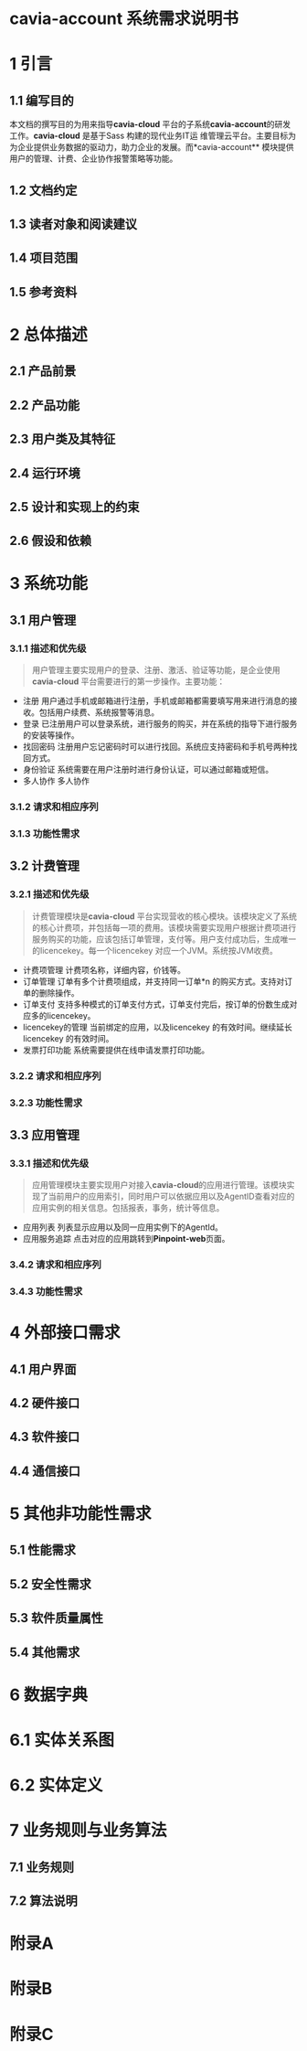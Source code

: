 # cavia-account 系统需求说明书

# 1 引言
## 1.1 编写目的
本文档的撰写目的为用来指导**cavia-cloud** 平台的子系统**cavia-account**的研发工作。**cavia-cloud** 是基于Sass 构建的现代业务IT运
维管理云平台。主要目标为为企业提供业务数据的驱动力，助力企业的发展。而*cavia-account** 模块提供用户的管理、计费、企业协作报警策略等功能。

## 1.2 文档约定
## 1.3 读者对象和阅读建议
## 1.4 项目范围
## 1.5 参考资料

# 2 总体描述
## 2.1 产品前景
## 2.2 产品功能
## 2.3 用户类及其特征
## 2.4 运行环境
## 2.5 设计和实现上的约束
## 2.6 假设和依赖

# 3 系统功能
## 3.1 用户管理
### 3.1.1 描述和优先级
> 用户管理主要实现用户的登录、注册、激活、验证等功能，是企业使用**cavia-cloud** 平台需要进行的第一步操作。主要功能：

* 注册 用户通过手机或邮箱进行注册，手机或邮箱都需要填写用来进行消息的接收。包括用户续费、系统报警等消息。
* 登录 已注册用户可以登录系统，进行服务的购买，并在系统的指导下进行服务的安装等操作。
* 找回密码 注册用户忘记密码时可以进行找回。系统应支持密码和手机号两种找回方式。
* 身份验证 系统需要在用户注册时进行身份认证，可以通过邮箱或短信。
* 多人协作 多人协作
### 3.1.2 请求和相应序列
### 3.1.3 功能性需求

## 3.2 计费管理
### 3.2.1 描述和优先级
> 计费管理模块是**cavia-cloud** 平台实现营收的核心模块。该模块定义了系统的核心计费项，并包括每一项的费用。该模块需要实现用户根据计费项进行服务购买的功能，应该包括订单管理，支付等。用户支付成功后，生成唯一的licencekey。每一个licencekey 对应一个JVM。系统按JVM收费。

* 计费项管理 计费项名称，详细内容，价钱等。
* 订单管理 订单有多个计费项组成，并支持同一订单\*n 的购买方式。支持对订单的删除操作。
* 订单支付 支持多种模式的订单支付方式，订单支付完后，按订单的份数生成对应多的licencekey。
* licencekey的管理 当前绑定的应用，以及licencekey 的有效时间。继续延长licencekey 的有效时间。
* 发票打印功能 系统需要提供在线申请发票打印功能。

### 3.2.2 请求和相应序列
### 3.2.3 功能性需求

## 3.3 应用管理
### 3.3.1 描述和优先级
> 应用管理模块主要实现用户对接入**cavia-cloud**的应用进行管理。该模块实现了当前用户的应用索引，同时用户可以依据应用以及AgentID查看对应的应用实例的相关信息。包括报表，事务，统计等信息。
* 应用列表 列表显示应用以及同一应用实例下的AgentId。
* 应用服务追踪 点击对应的应用跳转到**Pinpoint-web**页面。

### 3.4.2 请求和相应序列
### 3.4.3 功能性需求


# 4 外部接口需求
## 4.1 用户界面
## 4.2 硬件接口
## 4.3 软件接口
## 4.4 通信接口

# 5 其他非功能性需求
## 5.1 性能需求
## 5.2 安全性需求
## 5.3 软件质量属性
## 5.4 其他需求

# 6 数据字典
# 6.1 实体关系图
# 6.2 实体定义

# 7 业务规则与业务算法
## 7.1 业务规则
## 7.2 算法说明

# 附录A
# 附录B
# 附录C

